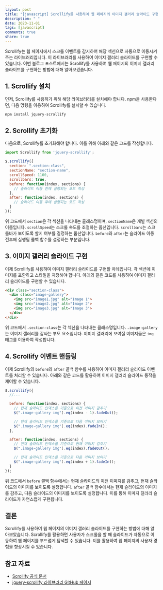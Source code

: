 ```yaml
---
layout: post
title: "[javascript] Scrollify를 사용하여 웹 페이지의 이미지 갤러리 슬라이드 구현 방법"
description: " "
date: 2023-11-01
tags: [javascript]
comments: true
share: true
---
```


Scrollify는 웹 페이지에서 스크롤 이벤트를 감지하여 해당 섹션으로 자동으로 이동시켜주는 라이브러리입니다. 이 라이브러리를 사용하여 이미지 갤러리 슬라이드를 구현할 수 있습니다. 이번 블로그 포스트에서는 Scrollify를 사용하여 웹 페이지의 이미지 갤러리 슬라이드를 구현하는 방법에 대해 알아보겠습니다.

## 1. Scrollify 설치

먼저, Scrollify를 사용하기 위해 해당 라이브러리를 설치해야 합니다. npm을 사용한다면, 다음 명령을 이용하여 Scrollify를 설치할 수 있습니다.

```javascript
npm install jquery-scrollify
```

## 2. Scrollify 초기화

다음으로, Scrollify를 초기화해야 합니다. 이를 위해 아래와 같은 코드를 작성합니다.

```javascript
import Scrollify from 'jquery-scrollify';

$.scrollify({
  section: ".section-class",
  sectionName: "section-name",
  scrollSpeed: 1100,
  scrollbars: true,
  before: function(index, sections) {
    // 슬라이드 이동 전에 실행되는 코드 작성
  },
  after: function(index, sections) {
    // 슬라이드 이동 후에 실행되는 코드 작성
  }
});
```

위 코드에서 `section`은 각 섹션을 나타내는 클래스명이며, `sectionName`은 개별 섹션의 이름입니다. `scrollSpeed`는 스크롤 속도를 조절하는 옵션입니다. `scrollbars`는 스크롤바가 보이도록 할지 여부를 결정하는 옵션입니다. `before`와 `after`는 슬라이드 이동 전후에 실행될 콜백 함수를 설정하는 부분입니다.

## 3. 이미지 갤러리 슬라이드 구현

이제 Scrollify를 사용하여 이미지 갤러리 슬라이드를 구현할 차례입니다. 각 섹션에 이미지를 포함하고 스타일을 지정해야 합니다. 아래와 같은 코드를 사용하여 이미지 갤러리 슬라이드를 구현할 수 있습니다.

```html
<div class="section-class">
  <div class="image-gallery">
    <img src="image1.jpg" alt="Image 1">
    <img src="image2.jpg" alt="Image 2">
    <img src="image3.jpg" alt="Image 3">
  </div>
</div>
```

위 코드에서 `.section-class`는 각 섹션을 나타내는 클래스명입니다. `.image-gallery`는 이미지 갤러리를 감싸는 부모 요소입니다. 이미지 갤러리에 보여질 이미지들은 `img` 태그를 이용하여 작성합니다.

## 4. Scrollify 이벤트 핸들링

이제 Scrollify의 `before`와 `after` 콜백 함수를 사용하여 이미지 갤러리 슬라이드 이벤트를 처리할 수 있습니다. 아래와 같은 코드를 활용하여 이미지 갤러리 슬라이드 동작을 제어할 수 있습니다.

```javascript
$.scrollify({
  //...

  before: function(index, sections) {
    // 현재 슬라이드 인덱스를 기준으로 이전 이미지 감추기
    $(".image-gallery img").eq(index - 1).fadeOut();

    // 현재 슬라이드 인덱스를 기준으로 다음 이미지 보이기
    $(".image-gallery img").eq(index).fadeIn();
  },

  after: function(index, sections) {
    // 현재 슬라이드 인덱스를 기준으로 현재 이미지 감추기
    $(".image-gallery img").eq(index).fadeOut();

    // 현재 슬라이드 인덱스를 기준으로 다음 이미지 보이기
    $(".image-gallery img").eq(index + 1).fadeIn();
  }
});
```

위 코드에서 `before` 콜백 함수에서는 현재 슬라이드의 이전 이미지를 감추고, 현재 슬라이드의 이미지를 보이도록 설정합니다. `after` 콜백 함수에서는 현재 슬라이드의 이미지를 감추고, 다음 슬라이드의 이미지를 보이도록 설정합니다. 이를 통해 이미지 갤러리 슬라이드가 자연스럽게 구현됩니다.

## 결론

Scrollify를 사용하여 웹 페이지의 이미지 갤러리 슬라이드를 구현하는 방법에 대해 알아보았습니다. Scrollify를 활용하면 사용자가 스크롤을 할 때 슬라이드가 자동으로 이동하여 웹 페이지를 부드럽게 탐색할 수 있습니다. 이를 활용하여 웹 페이지의 사용자 경험을 향상시킬 수 있습니다.

## 참고 자료

- [Scrollify 공식 문서](https://projects.lukehaas.me/scrollify/)
- [jquery-scrollify 라이브러리 GitHub 페이지](https://github.com/lukehaas/jquery-scrollify)